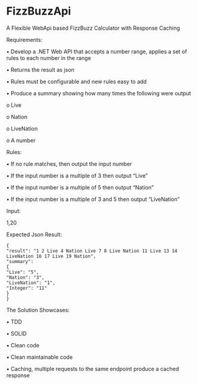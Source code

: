 # FizzBuzzApi
A Flexible WebApi based FizzBuzz Calculator with Response Caching

Requirements:

• Develop a .NET Web API that accepts a number range, applies a set of rules to each number in the range

• Returns the result as json

• Rules must be configurable and new rules easy to add

• Produce a summary showing how many times the following were output

o Live

o Nation

o LiveNation

o A number


Rules:

• If no rule matches, then output the input number

• If the input number is a multiple of 3 then output “Live”

• If the input number is a multiple of 5 then output “Nation”

• If the input number is a multiple of 3 and 5 then output “LiveNation”

Input:

1,20

Expected Json Result:
```
{
"result": "1 2 Live 4 Nation Live 7 8 Live Nation 11 Live 13 14 LiveNation 16 17 Live 19 Nation",
"summary":
{
"Live": "5",
"Nation": "3",
"LiveNation": "1",
"Integer": "11"
}
}
```

The Solution Showcases:

• TDD

• SOLID

• Clean code

• Clean maintainable code

• Caching, multiple requests to the same endpoint produce a cached response
